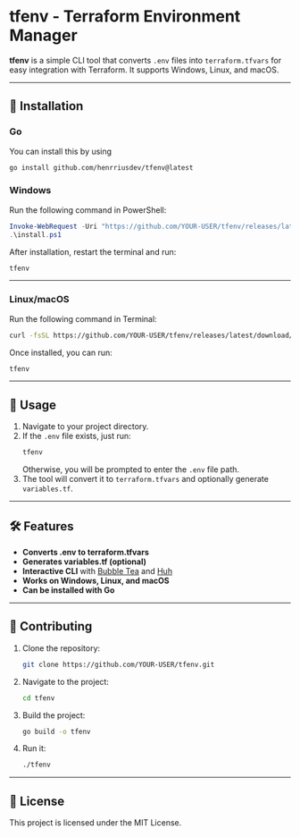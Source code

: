 # tfenv - Terraform Environment Manager

**tfenv** is a simple CLI tool that converts `.env` files into `terraform.tfvars` for easy integration with Terraform. It supports Windows, Linux, and macOS.

---

## 🚀 Installation

### **Go**

You can install this by using
```bash
go install github.com/henrriusdev/tfenv@latest
```

### **Windows**

Run the following command in PowerShell:

```powershell
Invoke-WebRequest -Uri "https://github.com/YOUR-USER/tfenv/releases/latest/download/install.ps1" -OutFile "install.ps1"
.\install.ps1
```

After installation, restart the terminal and run:

```powershell
tfenv
```

---

### **Linux/macOS**

Run the following command in Terminal:

```sh
curl -fsSL https://github.com/YOUR-USER/tfenv/releases/latest/download/install.sh | bash
```

Once installed, you can run:

```sh
tfenv
```

---

## 🎯 Usage

1. Navigate to your project directory.
2. If the `.env` file exists, just run:
   ```sh
   tfenv
   ```
   Otherwise, you will be prompted to enter the `.env` file path.
3. The tool will convert it to `terraform.tfvars` and optionally generate `variables.tf`.

---

## 🛠 Features

- **Converts .env to terraform.tfvars**
- **Generates variables.tf (optional)**
- **Interactive CLI** with [Bubble Tea](https://github.com/charmbracelet/bubbletea) and [Huh](https://github.com/charmbracelet/huh)
- **Works on Windows, Linux, and macOS**
- **Can be installed with Go**

---

## 🔧 Contributing

1. Clone the repository:
   ```sh
   git clone https://github.com/YOUR-USER/tfenv.git
   ```
2. Navigate to the project:
   ```sh
   cd tfenv
   ```
3. Build the project:
   ```sh
   go build -o tfenv
   ```
4. Run it:
   ```sh
   ./tfenv
   ```

---

## 📜 License

This project is licensed under the MIT License.

